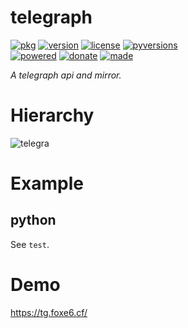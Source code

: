 # telegraph 

<badges>[![pkg](https://img.shields.io/badge/pkg-telegra-808080.svg)](http://code.foxe6.kozow.com/telegra/)
[![version](https://img.shields.io/pypi/v/telegra.svg)](https://pypi.org/project/telegra/)
[![license](https://img.shields.io/pypi/l/telegra.svg)](https://pypi.org/project/telegra/)
[![pyversions](https://img.shields.io/pypi/pyversions/telegra.svg)](https://pypi.org/project/telegra/)  
[![powered](https://img.shields.io/badge/Say-Thanks-ddddff.svg)](https://saythanks.io/to/foxe6)
[![donate](https://img.shields.io/badge/Donate-afdian-0070ba.svg)](https://afdian.net/a/foxe6)
[![made](https://img.shields.io/badge/Made%20with-PyCharm-red.svg)](https://www.jetbrains.com/pycharm/)
</badges>

<i>A telegraph api and mirror.</i>

# Hierarchy

![telegra](http://code.foxe6.kozow.com/telegra/telegra.svg)

# Example

## python
See `test`.

# Demo

[https\://tg.foxe6.cf/](https://tg.foxe6.cf/)